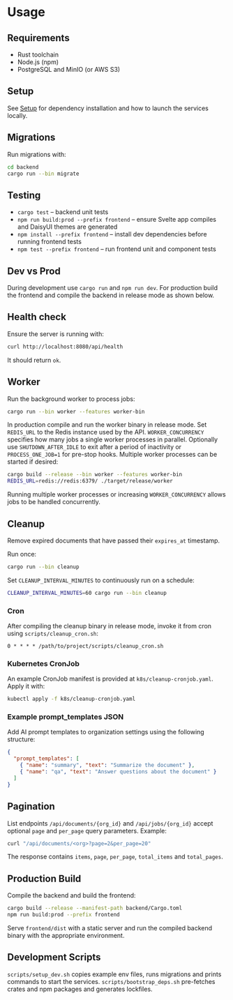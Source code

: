 # Usage

## Requirements
- Rust toolchain
- Node.js (npm)
- PostgreSQL and MinIO (or AWS S3)

## Setup
See [Setup](Setup.md) for dependency installation and how to launch the services locally.

## Migrations
Run migrations with:
```bash
cd backend
cargo run --bin migrate
```

## Testing
- `cargo test` – backend unit tests
- `npm run build:prod --prefix frontend` – ensure Svelte app compiles and DaisyUI themes are generated
- `npm install --prefix frontend` – install dev dependencies before running frontend tests
- `npm test --prefix frontend` – run frontend unit and component tests

## Dev vs Prod
During development use `cargo run` and `npm run dev`.
For production build the frontend and compile the backend in release mode as shown below.

## Health check
Ensure the server is running with:
```bash
curl http://localhost:8080/api/health
```
It should return `ok`.

## Worker
Run the background worker to process jobs:
```bash
cargo run --bin worker --features worker-bin
```

In production compile and run the worker binary in release mode. Set
`REDIS_URL` to the Redis instance used by the API. `WORKER_CONCURRENCY`
specifies how many jobs a single worker processes in parallel. Optionally use
`SHUTDOWN_AFTER_IDLE` to exit after a period of inactivity or
`PROCESS_ONE_JOB=1` for pre-stop hooks. Multiple worker processes can be started
if desired:
```bash
cargo build --release --bin worker --features worker-bin
REDIS_URL=redis://redis:6379/ ./target/release/worker
```
Running multiple worker processes or increasing `WORKER_CONCURRENCY` allows jobs
to be handled concurrently.

## Cleanup
Remove expired documents that have passed their `expires_at` timestamp.

Run once:
```bash
cargo run --bin cleanup
```

Set `CLEANUP_INTERVAL_MINUTES` to continuously run on a schedule:
```bash
CLEANUP_INTERVAL_MINUTES=60 cargo run --bin cleanup
```

### Cron
After compiling the cleanup binary in release mode, invoke it from cron using `scripts/cleanup_cron.sh`:
```
0 * * * * /path/to/project/scripts/cleanup_cron.sh
```

### Kubernetes CronJob
An example CronJob manifest is provided at `k8s/cleanup-cronjob.yaml`.
Apply it with:
```bash
kubectl apply -f k8s/cleanup-cronjob.yaml
```

### Example prompt_templates JSON
Add AI prompt templates to organization settings using the following structure:

```json
{
  "prompt_templates": [
    { "name": "summary", "text": "Summarize the document" },
    { "name": "qa", "text": "Answer questions about the document" }
  ]
}
```

## Pagination
List endpoints `/api/documents/{org_id}` and `/api/jobs/{org_id}` accept optional `page` and `per_page` query parameters.
Example:

```bash
curl "/api/documents/<org>?page=2&per_page=20"
```

The response contains `items`, `page`, `per_page`, `total_items` and `total_pages`.

## Production Build
Compile the backend and build the frontend:
```bash
cargo build --release --manifest-path backend/Cargo.toml
npm run build:prod --prefix frontend
```
Serve `frontend/dist` with a static server and run the compiled backend binary with the appropriate environment.

## Development Scripts
`scripts/setup_dev.sh` copies example env files, runs migrations and prints commands to start the services.
`scripts/bootstrap_deps.sh` pre-fetches crates and npm packages and generates lockfiles.

